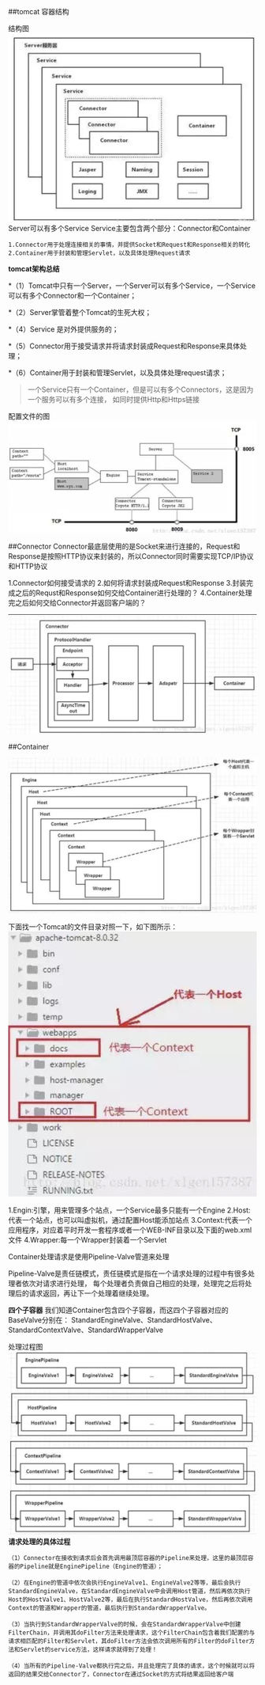 ##tomcat 容器结构

结构图
![tomcat](../img/tomcat.jpg)
Server可以有多个Service
Service主要包含两个部分：Connector和Container

```
1.Connector用于处理连接相关的事情，并提供Socket和Request和Response相关的转化
2.Container用于封装和管理Servlet，以及具体处理Request请求
```

**tomcat架构总结**

*（1）Tomcat中只有一个Server，一个Server可以有多个Service，一个Service可以有多个Connector和一个Container；

*（2）Server掌管着整个Tomcat的生死大权；

*（4）Service 是对外提供服务的；

*（5）Connector用于接受请求并将请求封装成Request和Response来具体处理；

*（6）Container用于封装和管理Servlet，以及具体处理request请求；

>一个Service只有一个Container，但是可以有多个Connectors，这是因为一个服务可以有多个连接，
如同时提供Http和Https链接

配置文件的图
![config](../img/config.jpg)

##Connector
Connector最底层使用的是Socket来进行连接的，Request和Response是按照HTTP协议来封装的，所以Connector同时需要实现TCP/IP协议和HTTP协议

1.Connector如何接受请求的
2.如何将请求封装成Request和Response
3.封装完成之后的Requst和Response如何交给Container进行处理的？
4.Container处理完之后如何交给Connector并返回客户端的？

![Connector的结构图](../img/conector.jpeg)

##Container

![container的结构图](../img/container.jpg)

下面找一个Tomcat的文件目录对照一下，如下图所示：
![tomcat-file的结构图](../img/tomcat-file.jpg)


1.Engin:引擎，用来管理多个站点，一个Service最多只能有一个Engine
2.Host:代表一个站点，也可以叫虚拟机，通过配置Host能添加站点
3.Context:代表一个应用程序，对应着平时开发一套程序或者一个WEB-INF目录以及下面的web.xml文件
4.Wrapper:每一个Wrapper封装着一个Servlet


Container处理请求是使用Pipeline-Valve管道来处理

Pipeline-Valve是责任链模式，责任链模式是指在一个请求处理的过程中有很多处理者依次对请求进行处理，
每个处理者负责做自己相应的处理，处理完之后将处理后的请求返回，再让下一个处理着继续处理。

**四个子容器**
我们知道Container包含四个子容器，而这四个子容器对应的BaseValve分别在：
StandardEngineValve、StandardHostValve、StandardContextValve、StandardWrapperValve

处理过程图
![pipe](../img/pipe-valve.jpg)
**请求处理的具体过程**

```
（1）Connector在接收到请求后会首先调用最顶层容器的Pipeline来处理，这里的最顶层容器的Pipeline就是EnginePipeline（Engine的管道）；

（2）在Engine的管道中依次会执行EngineValve1、EngineValve2等等，最后会执行StandardEngineValve，在StandardEngineValve中会调用Host管道，然后再依次执行Host的HostValve1、HostValve2等，最后在执行StandardHostValve，然后再依次调用Context的管道和Wrapper的管道，最后执行到StandardWrapperValve。

（3）当执行到StandardWrapperValve的时候，会在StandardWrapperValve中创建FilterChain，并调用其doFilter方法来处理请求，这个FilterChain包含着我们配置的与请求相匹配的Filter和Servlet，其doFilter方法会依次调用所有的Filter的doFilter方法和Servlet的service方法，这样请求就得到了处理！

（4）当所有的Pipeline-Valve都执行完之后，并且处理完了具体的请求，这个时候就可以将返回的结果交给Connector了，Connector在通过Socket的方式将结果返回给客户端
```
